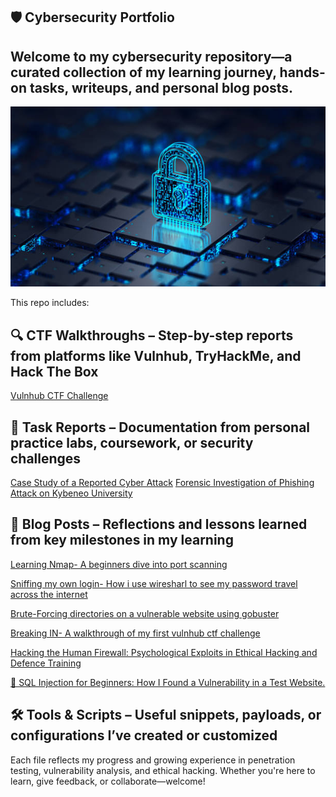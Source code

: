 
## 🛡️ Cybersecurity Portfolio
## Welcome to my cybersecurity repository—a curated collection of my learning journey, hands-on tasks, writeups, and personal blog posts.

![img](img/cysec.jpg)

This repo includes:

## 🔍 CTF Walkthroughs – Step-by-step reports from platforms like Vulnhub, TryHackMe, and Hack The Box
[Vulnhub CTF Challenge](https://github.com/estheresom17/CyberSecurity-Projects/blob/main/VULNHUB%20CTF%20DOCUMENTATION.pdf)

## 📄 Task Reports – Documentation from personal practice labs, coursework, or security challenges
[Case Study of a Reported Cyber Attack](https://github.com/estheresom17/CyberSecurity-Projects/blob/main/Case%20Study%20of%20a%20reported%20Cyber-Attack.pdf)
[Forensic Investigation of Phishing Attack on Kybeneo University](https://github.com/estheresom17/CyberSecurity-Projects/blob/main/Forensic%20Investigation%20of%20a%20Phishing%20Attack%20on%20Kybereo%20University.pdf)

## 📝 Blog Posts – Reflections and lessons learned from key milestones in my learning
[Learning Nmap- A beginners dive into port scanning](https://medium.com/@estheresom17/learning-nmap-a-beginners-dive-into-port-scanning-be55a67f9455?source=user_profile_page---------0-------------b9f0cdb794cb----------------------)

[Sniffing my own login- How i use wiresharl to see my password travel across the internet](https://medium.com/@estheresom17/%EF%B8%8F-%EF%B8%8F-sniffing-my-own-login-how-i-used-wireshark-to-see-my-password-travel-across-the-internet-bf0ba668b1ad?source=user_profile_page---------2-------------b9f0cdb794cb----------------------)

[Brute-Forcing directories on a vulnerable website using gobuster](https://medium.com/@estheresom17/%EF%B8%8F-%EF%B8%8F-brute-forcing-directories-on-a-vulnerable-website-using-gobuster-f40337489072?source=user_profile_page---------3-------------b9f0cdb794cb----------------------)

[Breaking IN- A walkthrough of my first vulnhub ctf challenge](https://medium.com/@estheresom17/%EF%B8%8F-breaking-in-a-walkthrough-of-my-first-vulnhub-ctf-challenge-a63318861f37?source=user_profile_page---------1-------------b9f0cdb794cb----------------------)

[Hacking the Human Firewall: Psychological Exploits in Ethical Hacking and Defence Training](https://medium.com/@estheresom17/hacking-the-human-firewall-psychological-exploits-in-ethical-hacking-and-defence-training-00fde5b890cc)

[💉 SQL Injection for Beginners: How I Found a Vulnerability in a Test Website.](https://medium.com/@estheresom17/sql-injection-for-beginners-how-i-found-a-vulnerability-in-a-test-website-a98c99fa5b37)


## 🛠️ Tools & Scripts – Useful snippets, payloads, or configurations I’ve created or customized

Each file reflects my progress and growing experience in penetration testing, vulnerability analysis, and ethical hacking. Whether you're here to learn, give feedback, or collaborate—welcome!
